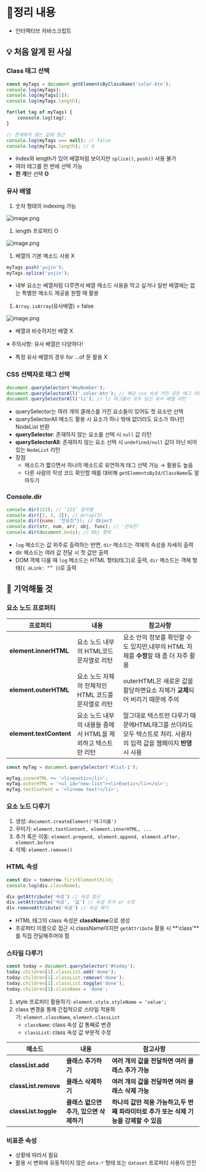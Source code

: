 # 📝정리 내용

- 인터랙티브 자바스크립트

## 💡 처음 알게 된 사실

### Class 태그 선택

```jsx
const myTags = document.getElementsByClassName('color-btn');
console.log(myTags);
console.log(myTags[1]);
console.log(myTags.length);

for(let tag of myTags) {
	conosole.log(tag);
}

// 존재하지 않는 값에 접근
console.log(myTags === null); // false 
console.log(myTags.length); // 0
```

- Index와 length가 있어 배열처럼 보이지만 `splice()`, `push()` 사용 불가
- 여러 태그를 한 번에 선택 가능
- **한 개**만 선택 **O**

### 유사 배열

1. 숫자 형태의 indexing 가능

![image.png](attachment:355a8411-7ddd-42d5-834d-2c5e8af743cc:image.png)

1. length 프로퍼티 O

![image.png](attachment:27a9f04e-4a10-499f-b48f-5ef8c418b42d:c7babb35-4753-41b7-a641-a82942aa7a2e.png)

1. 배열의 기본 메소드 사용 X

```jsx
myTags.push('yujin');
myTags.splice('yujin');
```

- 내부 요소는 배열처럼 다루면서 배열 메소드 사용을 막고 싶거나 일반 배열에는 없는 특별한 메소드 제공을 원할 때 활용
1. `Array.isArray`(유사배열) = false

![image.png](attachment:11d654c7-e074-4e04-b86b-35a9136f01df:image.png)

- 배열과 비슷하지만 배열 X

※ 주의사항: 유사 배열은 다양하다!

- 특정 유사 배열의 경우 for …of 문 활용 X

### CSS 선택자로 태그 선택

```jsx
document.querySelector('#myNumber');
document.querySelectorAll('.color-btn'); // 해당 css 속성 가진 모든 태그 리턴
document.querySelectorAll('li'); // li 태그들이 모두 담긴 유사 배열 리턴
```

- querySelector는 여러 개의 클래스를 가진 요소들이 있어도 첫 요소만 선택
- querySelectorAll 메소드 활용 시 요소가 하나 밖에 없더라도 요소가 하나인 NodeList 반환
- **querySelector**: 존재하지 않는 요소를 선택 시 `null` 값 리턴
- **querySelectorAll**: 존재하지 않는 요소 선택 시 `undefined/null` 값이 아닌 비어있는 `NodeList` 리턴
- 장점
    - 메소드가 짧으면서 하나의 메소드로 유연하게 태그 선택 가능 → 활용도 높음
    - 다른 사람의 작성 코드 확인할 때를 대비해 `getElementsById/ClassName`도 알아두기

### Console.dir

```jsx
console.dir(123); // '123' 문자열
console.dir([1, 2, 3]); // Array(3)
console.dir({name: '전유진"}); // Object
console.dir(str, num, arr, obj, func); // '전유진'
console.dir(document.body); // Obj 형태
```

- `log` 메소드는 값 위주로 출력하는 반면, `dir` 메소드는 객체의 속성을 자세히 출력
- dir 메소드는 여러 값 전달 시 첫 값만 출력
- DOM 객체 다룰 때 `log` 메소드는 HTML 형태(태그)로 출력, `dir` 메소드는 객체 형태(`{ aLink: “” }`)로 출력

## 📌 기억해둘 것

### 요소 노드 프로퍼티

| **프로퍼티** | **내용** | **참고사항** |
| --- | --- | --- |
| **element.innerHTML** | 요소 노드 내부의 HTML코드 문자열로 리턴 | 요소 안의 정보를 확인할 수도 있지만,내부의 HTML 자체를 **수정**할 때 좀 더 자주 활용 |
| **element.outerHTML** | 요소 노드 자체의 전체적인 HTML 코드를 문자열로 리턴 | outerHTML은 새로운 값을 할당하면요소 자체가 **교체**되어 버리기 때문에 주의 |
| **element.textContent** | 요소 노드 내부의 내용들 중에서 HTML을 제외하고 텍스트만 리턴 | 말그대로 텍스트만 다루기 때문에HTML태그를 쓰더라도 모두 텍스트로 처리. 사용자의 입력 값을 웹페이지 **반영** 시 사용 |

```jsx
const myTag = document.querySelector('#list-1');

myTag.innerHTML += '<li>exotic</li>';
myTag.outerHTML = '<ul id="new-list"><li>Exotic</li></ul>';
myTag.textContent = '<li>new text!</li>';
```

### 요소 노드 다루기

1. 생성: `document.createElement('태그이름')`
2. 꾸미기: `element.textContent, element.innerHTML, ...`
3. 추가 혹은 이동: `element.prepend, element.append, element.after, element.before`
4. 삭제: `element.remove()`

### HTML 속성

```jsx
const div = tomorrow.firstElementChild;
console.log(div.className);

div.getAttribute('속성') // 속성 접근
div.setAttribute('속성', '값') // 속성 추가 or 수정
div.removeAttribute('속성') // 속성 제거
```

- HTML 태그의 class 속성은 **className**으로 생성
- 프로퍼티 이름으로 접근 시 className이지만 `getAttribute` 활용 시 **‘class’**를 직접 전달해주어야 함

### 스타일 다루기

```jsx
const today = document.querySelector('#today');
today.children[1].classList.add('done');
today.children[1].classList.remove('done');
today.children[1].classList.toggle('done');
today.children[1].className = 'done';
```

1. style 프로퍼티 활용하기: `element.style.styleName = 'value';`
2. class 변경을 통해 간접적으로 스타일 적용하기: `element.className`, `element.classList`
    - `className`: class 속성 값 통째로 변경
    - `classList`: class 속성 값 부분적 수정

| **메소드** | **내용** | **참고사항** |
| --- | --- | --- |
| **classList.add** | **클래스 추가하기** | **여러 개의 값을 전달하면 여러 클래스 추가 가능** |
| **classList.remove** | **클래스 삭제하기** | **여러 개의 값을 전달하면 여러 클래스 삭제 가능** |
| **classList.toggle** | **클래스 없으면 추가, 있으면 삭제하기** | **하나의 값만 적용 가능하고,두 번째 파라미터로 추가 또는 삭제 기능을 강제할 수 있음** |

### 비표준 속성

- 상황에 따라서 필요
- 활용 시 변화에 유동적이지 않은 `data-*` 형태 또는 `dataset` 프로퍼티 사용이 안전